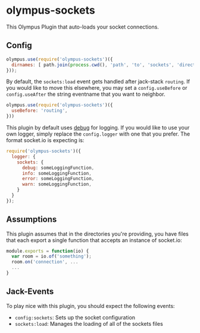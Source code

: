 # olympus-sockets
This Olympus Plugin that auto-loads your socket connections.


## Config

```js
olympus.use(require('olympus-sockets')({
  dirnames: [ path.join(process.cwd(), 'path', 'to', 'sockets', 'directory' ]
}));
```

By default, the `sockets:load` event gets handled after jack-stack `routing`.
If you would like to move this elsewhere,  you may set a `config.useBefore`
or `config.useAfter` the string eventname that you want to neighbor.

```js
olympus.use(require('olympus-sockets')({
  useBefore: 'routing',
}))
```

This plugin by default uses [debug](https://www.npmjs.com/package/debug)
for logging. If you would like to use your own logger, simply replace the
`config.logger` with one that you prefer. The format socket.io is expecting
is:

```js
require('olympus-sockets')({
  logger: {
    sockets: {
      debug: someLoggingFunction,
      info: someLoggingFunction,
      error: someLoggingFunction,
      warn: someLoggingFunction,
    }
  }
});
```

## Assumptions
This plugin assumes that in the directories you're providing, you have
files that each export a single function that accepts an instance of
socket.io:

```js
module.exports = function(io) {
  var room = io.of('something');
  room.on('connection', ...
  ...
}
```


## Jack-Events
To play nice with this plugin, you should expect the following events:

- `config:sockets`: Sets up the socket configuration
- `sockets:load`: Manages the loading of all of the sockets files
